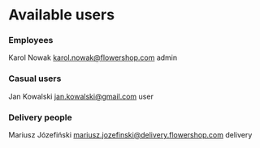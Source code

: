 # Available users
### Employees
Karol Nowak
karol.nowak@flowershop.com
admin

### Casual users
Jan Kowalski
jan.kowalski@gmail.com
user

### Delivery people
Mariusz Józefiński
mariusz.jozefinski@delivery.flowershop.com
delivery
